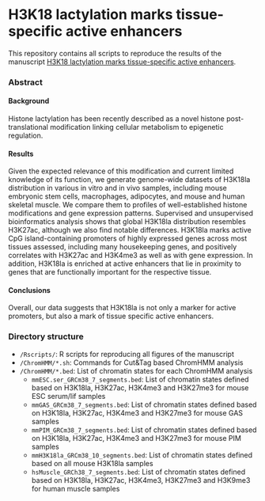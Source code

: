# H3K18 lactylation marks tissue-specific active enhancers 

This repository contains all scripts to reproduce the results of the manuscript [H3K18 lactylation marks tissue-specific active enhancers](https://genomebiology.biomedcentral.com/articles/10.1186/s13059-022-02775-y). 

### Abstract

#### Background

Histone lactylation has been recently described as a novel histone post-translational modification linking cellular metabolism to epigenetic regulation.

#### Results

Given the expected relevance of this modification and current limited knowledge of its function, we generate genome-wide datasets of H3K18la distribution in various in vitro and in vivo samples, including mouse embryonic stem cells, macrophages, adipocytes, and mouse and human skeletal muscle. We compare them to profiles of well-established histone modifications and gene expression patterns. Supervised and unsupervised bioinformatics analysis shows that global H3K18la distribution resembles H3K27ac, although we also find notable differences. H3K18la marks active CpG island-containing promoters of highly expressed genes across most tissues assessed, including many housekeeping genes, and positively correlates with H3K27ac and H3K4me3 as well as with gene expression. In addition, H3K18la is enriched at active enhancers that lie in proximity to genes that are functionally important for the respective tissue.

#### Conclusions

Overall, our data suggests that H3K18la is not only a marker for active promoters, but also a mark of tissue specific active enhancers.

### Directory structure

- `/Rscripts/`: R scripts for reproducing all figures of the manuscript
- `/ChromHMM/*.sh`: Commands for Cut&Tag based ChromHMM analysis
- `/ChromHMM/*.bed`: List of chromatin states for each ChromHMM analysis
    - `mmESC.ser_GRCm38_7_segments.bed`: List of chromatin states defined based on H3K18la, H3K27ac, H3K4me3 and H3K27me3 for mouse ESC serum/lif samples
    - `mmGAS_GRCm38_7_segments.bed`: List of chromatin states defined based on H3K18la, H3K27ac, H3K4me3 and H3K27me3 for mouse GAS samples
    - `mmPIM_GRCm38_7_segments.bed`: List of chromatin states defined based on H3K18la, H3K27ac, H3K4me3 and H3K27me3 for mouse PIM samples
    - `mmH3K18la_GRCm38_10_segments.bed`: List of chromatin states defined based on all mouse H3K18la samples
    - `hsMuscle_GRCh38_7_segments.bed`: List of chromatin states defined based on H3K18la, H3K27ac, H3K4me3, H3K27me3 and H3K9me3 for human muscle samples

